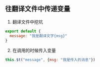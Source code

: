 ## 往翻译文件中传递变量
1. 翻译文件中挖坑
```js
export default {
  message: "我是翻译文字{msg}"
}
```

2. 在调用的时候传入变量
```js
this.$t("message", {msg: "我是传入的消息"})
```